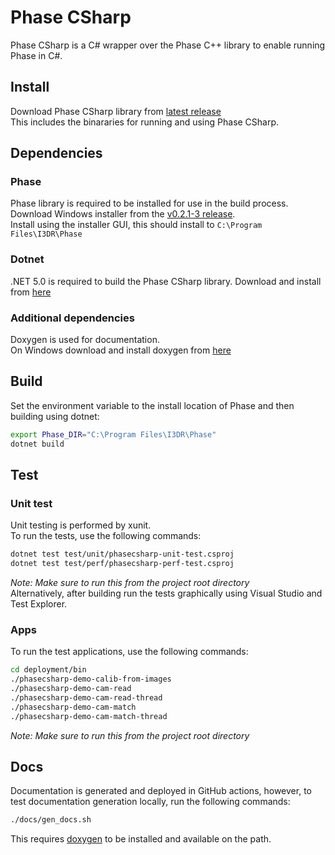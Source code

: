 # Phase CSharp
Phase CSharp is a C# wrapper over the Phase C++ library to enable running Phase in C#.

## Install
Download Phase CSharp library from [latest release](https://github.com/i3drobotics/phase-csharp/releases)  
This includes the binararies for running and using Phase CSharp.

## Dependencies
### Phase
Phase library is required to be installed for use in the build process.  
Download Windows installer from the [v0.2.1-3 release](https://github.com/i3drobotics/phase/releases/tag/v0.2.1-3).  
Install using the installer GUI, this should install to `C:\Program Files\I3DR\Phase`
### Dotnet
.NET 5.0 is required to build the Phase CSharp library. Download and install from [here](https://dotnet.microsoft.com/en-us/download/dotnet/5.0)

### Additional dependencies
Doxygen is used for documentation.  
On Windows download and install doxygen from [here](https://www.doxygen.nl/download.html)

## Build
Set the environment variable to the install location of Phase and then building using dotnet:
```bash
export Phase_DIR="C:\Program Files\I3DR\Phase"
dotnet build
```

## Test

### Unit test
Unit testing is performed by xunit.  
To run the tests, use the following commands:
```bash
dotnet test test/unit/phasecsharp-unit-test.csproj
dotnet test test/perf/phasecsharp-perf-test.csproj
```
*Note: Make sure to run this from the project root directory*  
Alternatively, after building run the tests graphically using Visual Studio and Test Explorer.  

### Apps
To run the test applications, use the following commands:
```bash
cd deployment/bin
./phasecsharp-demo-calib-from-images
./phasecsharp-demo-cam-read
./phasecsharp-demo-cam-read-thread
./phasecsharp-demo-cam-match
./phasecsharp-demo-cam-match-thread
```

*Note: Make sure to run this from the project root directory*

## Docs
Documentation is generated and deployed in GitHub actions, however, to test documentation generation locally, run the following commands:
```bash
./docs/gen_docs.sh
```
This requires [doxygen](https://www.doxygen.nl/index.html) to be installed and available on the path.
